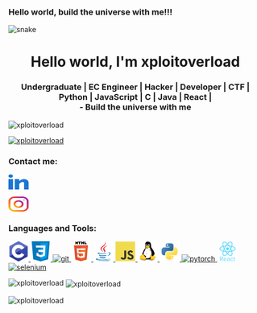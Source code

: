 ### Hello world, build the universe with me!!!
![snake](https://raw.githubusercontent.com/xploitoverload/XploitOverload/refs/heads/main/github-user-contribution.svg)

<h1 align="center">Hello world, I'm xploitoverload</h1>
<h3 align="center">Undergraduate | EC Engineer | Hacker | Developer | CTF | Python | JavaScript | C | Java | React |<br/> - Build the universe with me</h3>

<p align="left"> <img src="https://komarev.com/ghpvc/?username=xploitoverload&label=Profile%20views&color=FF79BC&style=flat" alt="xploitoverload" /> </p>

<p align="left"> <a href="https://github.com/xploitoverload/github-profile-trophy"><img src="https://github-profile-trophy.vercel.app/?username=xploitoverload" alt="xploitoverload" /></a> </p>

<h3 align="left">Contact me:</h3>
<p align="left">
<a href="https://www.linkedin.com/in/kalpesh11111/" target="blank"><img align="center" src="images/icons/Social/linked-in-alt.svg" alt="loading" height="30" width="40" /></a>

<a href="https://www.instagram.com/xploitoverload?igsh=cnZ2M2hwamNtcjF1" target="blank"><img align="center" src="images/icons/Social/instagram.svg" alt="loading" height="30" width="40" /></a>
</p>

<h3 align="left">Languages and Tools:</h3>
<p align="left"> <a href="https://www.cprogramming.com/" target="_blank" rel="noreferrer"> <img src="images/icons/ProgrammingLanguages/c.svg" alt="c" width="40" height="40"/> </a> <a href="https://www.w3schools.com/css/" target="_blank" rel="noreferrer"> <img src="images/icons/FrontendDevelopment/css.svg" alt="css3" width="40" height="40"/> </a> <a href="https://git-scm.com/" target="_blank" rel="noreferrer"> <img src="https://www.vectorlogo.zone/logos/git-scm/git-scm-icon.svg" alt="git" width="40" height="40"/> </a> <a href="https://www.w3.org/html/" target="_blank" rel="noreferrer"> <img src="https://raw.githubusercontent.com/devicons/devicon/master/icons/html5/html5-original-wordmark.svg" alt="html5" width="40" height="40"/> </a> <a href="https://www.java.com" target="_blank" rel="noreferrer"> <img src="https://raw.githubusercontent.com/devicons/devicon/master/icons/java/java-original.svg" alt="java" width="40" height="40"/> </a> <a href="https://developer.mozilla.org/en-US/docs/Web/JavaScript" target="_blank" rel="noreferrer"> <img src="https://raw.githubusercontent.com/devicons/devicon/master/icons/javascript/javascript-original.svg" alt="javascript" width="40" height="40"/> </a> <a href="https://www.linux.org/" target="_blank" rel="noreferrer"> <img src="https://raw.githubusercontent.com/devicons/devicon/master/icons/linux/linux-original.svg" alt="linux" width="40" height="40"/> </a> <a href="https://www.python.org" target="_blank" rel="noreferrer"> <img src="https://raw.githubusercontent.com/devicons/devicon/master/icons/python/python-original.svg" alt="python" width="40" height="40"/> </a> <a href="https://pytorch.org/" target="_blank" rel="noreferrer"> <img src="https://www.vectorlogo.zone/logos/pytorch/pytorch-icon.svg" alt="pytorch" width="40" height="40"/> </a> <a href="https://reactjs.org/" target="_blank" rel="noreferrer"> <img src="https://raw.githubusercontent.com/devicons/devicon/master/icons/react/react-original-wordmark.svg" alt="react" width="40" height="40"/> </a> <a href="https://www.selenium.dev" target="_blank" rel="noreferrer"> <img src="https://raw.githubusercontent.com/detain/svg-logos/780f25886640cef088af994181646db2f6b1a3f8/svg/selenium-logo.svg" alt="selenium" width="40" height="40"/> </a> </p>

<p><img align="left" src="https://github-readme-stats.vercel.app/api/top-langs?username=xploitoverload&show_icons=true&locale=en&layout=compact" alt="xploitoverload" /></p>

<p>&nbsp;<img align="center" src="https://github-readme-stats.vercel.app/api?username=xploitoverload&show_icons=true&locale=en" alt="xploitoverload" /></p>

<p><img align="center" src="https://github-readme-streak-stats.herokuapp.com/?user=xploitoverload&" alt="xploitoverload" /></p>
